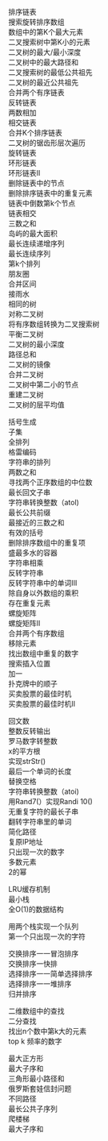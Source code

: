 排序链表  
搜索旋转排序数组   
数组中的第K个最大元素   
二叉搜索树中第K小的元素   
二叉树的最大/最小深度   
二叉树中的最大路径和   
二叉搜索树的最低公共祖先   
二叉树的最近公共祖先   
合并两个有序链表  
反转链表   
两数相加   
相交链表   
合并K个排序链表   
二叉树的锯齿形层次遍历   
旋转链表   
环形链表   
环形链表II   
删除链表中的节点   
删除排序链表中的重复元素   
链表中倒数第k个节点  
链表相交   
三数之和    
岛屿的最大面积    
最长连续递增序列   
最长连续序列   
第k个排列   
朋友圈   
合并区间   
接雨水   
相同的树   
对称二叉树   
将有序数组转换为二叉搜索树   
平衡二叉树   
二叉树的最小深度    
路径总和    
二叉树的镜像    
合并二叉树    
二叉树中第二小的节点    
重建二叉树    
二叉树的层平均值    


括号生成    
子集    
全排列    
格雷编码    
字符串的排列   
两数之和    
寻找两个正序数组的中位数   
最长回文子串    
字符串转换整数（atol)   
最长公共前缀   
最接近的三数之和   
有效的括号   
删除排序数组中的重复项   
盛最多水的容器   
字符串相乘   
反转字符串  
反转字符串中的单词III  
除自身以外数组的乘积   
存在重复元素   
螺旋矩阵   
螺旋矩阵II   
合并两个有序数组   
移除元素   
找出数组中重复的数字   
搜索插入位置   
加一   
扑克牌中的顺子   
买卖股票的最佳时机   
买卖股票的最佳时机II   


回文数   
整数反转输出   
罗马数字转整数   
x的平方根   
实现strStr()  
最后一个单词的长度   
替换空格   
字符串转换整数（atoi)   
用Rand7(）实现Randi 10()  
无重复字符的最长子串   
翻转字符串里的单词   
简化路径   
复原IP地址   
只出现一次的数字   
多数元素   
2的幂  


LRU缓存机制  
最小栈   
全O(1)的数据结构   


用两个栈实现一个队列   
第一个只出现一次的字符   


交换排序一一冒泡排序   
交换排序一快排   
选择排序一一简单选择排序   
选择排序一一堆排序   
归并排序   

二维数组中的查找   
二分查找   
找出n个数中第k大的元素  
top k 频率的数字  

最大正方形   
最大子序和   
三角形最小路径和   
俄罗斯套娃信封问题   
不同路径   
最长公共子序列  
爬楼梯   
最大子序和   



